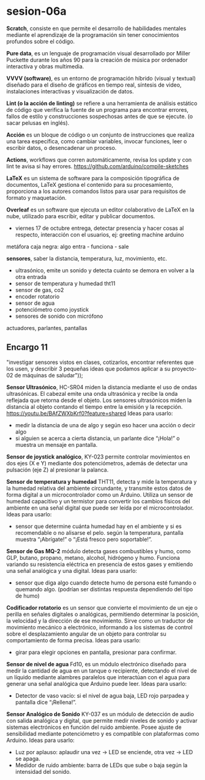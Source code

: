 # sesion-06a

**Scratch**, consiste en que permite el desarrollo de habilidades mentales mediante el aprendizaje de la programación sin tener conocimientos profundos sobre el código.

**Pure data**, es un lenguaje de programación visual desarrollado por Miller Puckette durante los años 90 para la creación de música por ordenador interactiva y obras multimedia.

**VVVV (software)**, es un entorno de programación híbrido (visual y textual) diseñado para el diseño de gráficos en tiempo real, síntesis de video, instalaciones interactivas y visualización de datos.

**Lint (o la acción de linting)** se refiere a una herramienta de análisis estático de código que verifica la fuente de un programa para encontrar errores, fallos de estilo y construcciones sospechosas antes de que se ejecute. (o sacar pelusas en inglés). 

**Acción** es un bloque de código o un conjunto de instrucciones que realiza una tarea específica, como cambiar variables, invocar funciones, leer o escribir datos, o desencadenar un proceso.

**Actions**, workflows que corren automáticamente, revisa los update y con lint te avisa si hay errores. <https://github.com/arduino/compile-sketches> 

**LaTeX** es un sistema de software para la composición tipográfica de documentos, LaTeX gestiona el contenido para su procesamiento, proporciona a los autores comandos listos para usar para requisitos de formato y maquetación. 

**Overleaf** es un software que ejecuta un editor colaborativo de LaTeX en la nube, utilizado para escribir, editar y publicar documentos. 

- viernes 17 de octubre entrega, detectar presencia y hacer cosas al respecto, interacción con el usuarios,   ej: greeting machine arduino

metáfora caja negra: algo entra - funciona - sale 

**sensores**, saber la distancia, temperatura, luz, movimiento,  etc. 
- ultrasónico, emite un sonido y detecta cuánto se demora en volver a la otra entrada 
- sensor de temperatura y humedad tht11 
- sensor de gas, co2 
- encoder rotatorio 
- sensor de agua 
- potenciómetro como joystick 
- sensores de sonido con micrófono 

actuadores, parlantes, pantallas

## Encargo 11 

"investigar sensores vistos en clases, cotizarlos, encontrar referentes que los usen, y describir 3 pequeñas ideas que podamos aplicar a su proyecto-02 de máquinas de saludar"));

**Sensor Ultrasónico**, HC-SR04  miden la distancia mediante el uso de ondas ultrasónicas. El cabezal emite una onda ultrasónica y recibe la onda reflejada que retorna desde el objeto. Los sensores ultrasónicos miden la distancia al objeto contando el tiempo entre la emisión y la recepción. <https://youtu.be/BAfZWXbKrf0?feature=shared>
Ideas para usarlo: 
- medir la distancia de una de algo y según eso hacer una acción o decir algo 
- si alguien se acerca a cierta distancia, un parlante dice “¡Hola!” o muestra un mensaje en pantalla.

**Sensor de joystick analógico**,  KY-023 permite controlar movimientos en dos ejes (X e Y) mediante dos potenciómetros, además de detectar una pulsación (eje Z) al presionar la palanca.

**Sensor de temperatura y humedad** THT11, detecta y mide la temperatura y la humedad relativa del ambiente circundante, y transmite estos datos de forma digital a un microcontrolador como un Arduino. Utiliza un sensor de humedad capacitivo y un termistor para convertir los cambios físicos del ambiente en una señal digital que puede ser leída por el microcontrolador. 
Ideas para usarlo: 
- sensor que determine cuánta humedad hay en el ambiente y si es recomendable o no alisarse el pelo. 
 según la temperatura, pantalla muestra “¡Abrígate!” o “¡Está fresco pero soportable!”.

**Sensor de Gas MQ-2** módulo detecta gases combustibles y humo, como GLP, butano, propano, metano, alcohol, hidrógeno y humo. Funciona variando su resistencia eléctrica en presencia de estos gases y emitiendo una señal analógica y una digital.
Ideas para usarlo: 
- sensor que diga algo cuando detecte humo de persona esté fumando o quemando algo. (podrían ser distintas respuesta dependiendo del tipo de humo) 

**Codificador rotatorio** es un sensor que convierte el movimiento de un eje o perilla en señales digitales o analógicas, permitiendo determinar la posición, la velocidad y la dirección de ese movimiento. Sirve como un traductor de movimiento mecánico a electrónico, informando a los sistemas de control sobre el desplazamiento angular de un objeto para controlar su comportamiento de forma precisa.
Ideas para usarlo: 
- girar para elegir opciones en pantalla, presionar para confirmar.

**Sensor de nivel de agua** Fd10, es un módulo electrónico diseñado para medir la cantidad de agua en un tanque o recipiente, detectando el nivel de un líquido mediante alambres paralelos que interactúan con el agua para generar una señal analógica que Arduino puede leer.
Ideas para usarlo: 
- Detector de vaso vacío: si el nivel de agua baja, LED rojo parpadea y pantalla dice “¡Rellena!”.

**Sensor Analógico de Sonido**  KY-037 es un módulo de detección de audio con salida analógica y digital, que permite medir niveles de sonido y activar sistemas electrónicos en función del ruido ambiente. Posee ajuste de sensibilidad mediante potenciómetro y es compatible con plataformas como Arduino. 
Ideas para usarlo: 
- Luz por aplauso: aplaudir una vez → LED se enciende, otra vez → LED se apaga.
- Medidor de ruido ambiente: barra de LEDs que sube o baja según la intensidad del sonido.

